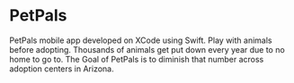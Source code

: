 # PetPals
PetPals mobile app developed on XCode using Swift. Play with animals before adopting. Thousands of animals get put down every year due to no home to go to. The Goal of PetPals is to diminish that number across adoption centers in Arizona.
